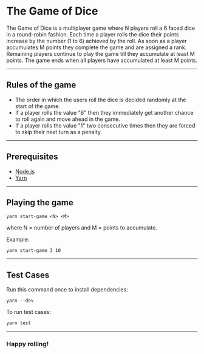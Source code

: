 # The Game of Dice
The Game of Dice is a multiplayer game where N players roll a 6 faced dice in a round-robin fashion.
Each time a player rolls the dice their points increase by the number (1 to 6) achieved by the roll.
As soon as a player accumulates M points they complete the game and are assigned a rank. 
Remaining players continue to play the game till they accumulate at least M points.
The game ends when all players have accumulated at least M points.

---
## Rules of the game
- The order in which the users roll the dice is decided randomly at the start of the game.
- If a player rolls the value "6" then they immediately get another chance to roll again and move
ahead in the game.
- If a player rolls the value "1" two consecutive times then they are forced to skip their next turn
as a penalty.

---
## Prerequisites
- [Node.js]
- [Yarn]

---
## Playing the game
```
yarn start-game <N> <M>
```
where N = number of players and M = points to accumulate.

Example:
```
yarn start-game 3 10
```

---
## Test Cases
Run this command once to install dependencies:
```
yarn --dev
```
To run test cases:
```
yarn test
```

---
### Happy rolling!

[Node.js]: <https://nodejs.org/en/>
[Yarn]: <https://yarnpkg.com/lang/en/>
